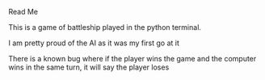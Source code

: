Read Me

This is a game of battleship played in the python terminal.

I am pretty proud of the AI as it was my first go at it

There is a known bug where if the player wins the game and the computer wins in the same turn, it will say the player loses
